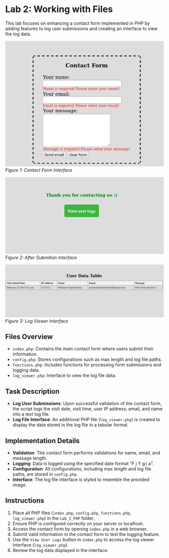 # Lab 2: Working with Files

This lab focuses on enhancing a contact form implemented in PHP by adding features to log user submissions and creating an interface to view the log data.

![Contact Form](images/contact_form.png)
*Figure 1: Contact Form Interface*

![After Submition](images/after_submit.png)
*Figure 2: After Submition Interface*

![Log Viewer](images/user_data.png)
*Figure 3: Log Viewer Interface*

## Files Overview
- `index.php`: Contains the main contact form where users submit their information.
- `config.php`: Stores configurations such as max length and log file paths.
- `functions.php`: Includes functions for processing form submissions and logging data.
- `log_viewer.php`: Interface to view the log file data.

## Task Description
- **Log User Submissions**: Upon successful validation of the contact form, the script logs the visit date, visit time, user IP address, email, and name into a text log file.
- **Log File Interface**: An additional PHP file (`log_viewer.php`) is created to display the data stored in the log file in a tabular format.
  
## Implementation Details
- **Validation**: The contact form performs validations for name, email, and message length.
- **Logging**: Data is logged using the specified date format "F j Y g:i a".
- **Configuration**: All configurations, including max length and log file paths, are stored in `config.php`.
- **Interface**: The log file interface is styled to resemble the provided image.
  
## Instructions
1. Place all PHP files (`index.php`, `config.php`, `functions.php`, `log_viewer.php`) in the `Lab_2_PHP` folder.
2. Ensure PHP is configured correctly on your server or localhost.
3. Access the contact form by opening `index.php` in a web browser.
4. Submit valid information in the contact form to test the logging feature.
5. Use the `View User Logs` button in `index.php` to access the log viewer interface (`log_viewer.php`).
6. Review the log data displayed in the interface.

